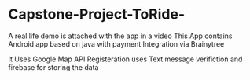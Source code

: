 # Capstone-Project-ToRide-
A real life demo is attached with the app in a video
This App contains Android app based on java with payment Integration via Brainytree

It Uses Google Map API
Registeration uses Text message verifiction and firebase for storing the data
